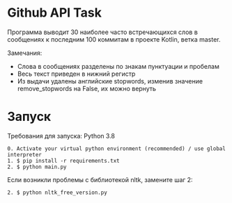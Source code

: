 # Github API Task

Программа выводит  30 наиболее часто встречающихся слов в сообщениях к последним 100 коммитам в проекте Kotlin,
ветка master.

Замечания: 
- Слова в сообщениях разделены по знакам пунктуации и пробелам
- Весь текст приведен в нижний регистр
- Из выдачи удалены английские stopwords, изменив значение remove_stopwords на False, их можно вернуть

# Запуск
Требования для запуска: Python 3.8

```
0. Activate your virtual python environment (recommended) / use global interpreter
1. $ pip install -r requirements.txt
2. $ python main.py
```

Если возникли проблемы с библиотекой nltk, замените шаг 2:
```
2. $ python nltk_free_version.py
```